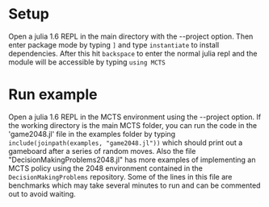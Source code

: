 # Setup
Open a julia 1.6 REPL in the main directory with the --project option.  Then enter package mode by typing `]` and type `instantiate` to install dependencies.  After this hit `backspace` to enter the normal julia repl and the module will be accessible by typing `using MCTS`

# Run example
Open a julia 1.6 REPL in the MCTS environment using the --project option.  If the working directory is the main MCTS folder, you can run the code in the 'game2048.jl' file in the examples folder by typing `include(joinpath(examples, "game2048.jl"))` which should print out a gameboard after a series of random moves.  Also the file "DecisionMakingProblems2048.jl" has more examples of implementing an MCTS policy using the 2048 environment contained in the `DecisionMakingProblems` repository.  Some of the lines in this file are benchmarks which may take several minutes to run and can be commented out to avoid waiting.
